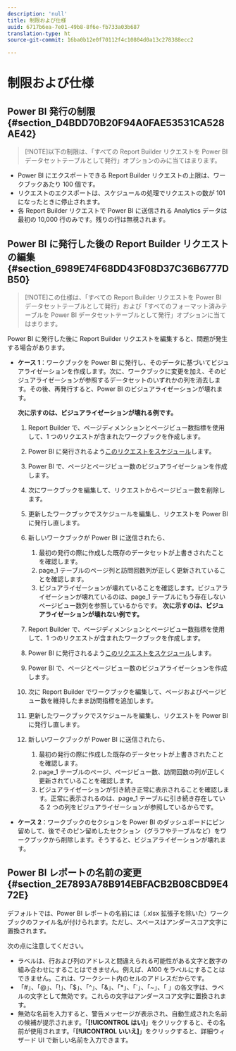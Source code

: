 ```yaml
---
description: 'null'
title: 制限および仕様
uuid: 6717b6ea-7e01-49b8-8f6e-fb733a03b687
translation-type: ht
source-git-commit: 16ba0b12e0f70112f4c10804d0a13c278388ecc2

---
```



# 制限および仕様

## Power BI 発行の制限 {#section_D4BDD70B20F94A0FAE53531CA528AE42}

> [!NOTE]以下の制限は、「すべての Report Builder リクエストを Power BI データセットテーブルとして発行」オプションのみに当てはまります。

* Power BI にエクスポートできる Report Builder リクエストの上限は、ワークブックあたり 100 個です。
* リクエストのエクスポートは、スケジュールの処理でリクエストの数が 101 になったときに停止されます。
* 各 Report Builder リクエストで Power BI に送信される Analytics データは最初の 10,000 行のみです。残りの行は無視されます。

## Power BI に発行した後の Report Builder リクエストの編集 {#section_6989E74F68DD43F08D37C36B6777DB50}

> [!NOTE]この仕様は、「すべての Report Builder リクエストを Power BI データセットテーブルとして発行」および「すべてのフォーマット済みテーブルを Power BI データセットテーブルとして発行」オプションに当てはまります。

Power BI に発行した後に Report Builder リクエストを編集すると、問題が発生する場合があります。

* **ケース 1**：ワークブックを Power BI に発行し、そのデータに基づいてビジュアライゼーションを作成します。次に、ワークブックに変更を加え、そのビジュアライゼーションが参照するデータセットのいずれかの列を消去します。その後、再発行すると、Power BI のビジュアライゼーションが壊れます。

   **次に示すのは、ビジュアライゼーションが壊れる例です。**

   1. Report Builder で、ページディメンションとページビュー数指標を使用して、1 つのリクエストが含まれたワークブックを作成します。
   1. Power BI に発行されるよう[このリクエストをスケジュール](/help/analyze/report-builder/whats-new-arb.md#rb-5-5-section)します。
   1. Power BI で、ページとページビュー数のビジュアライゼーションを作成します。
   1. 次にワークブックを編集して、リクエストからページビュー数を削除します。
   1. 更新したワークブックでスケジュールを編集し、リクエストを Power BI に発行し直します。
   1. 新しいワークブックが Power BI に送信されたら、

      1. 最初の発行の際に作成した既存のデータセットが上書きされたことを確認します。
      1. page_1 テーブルのページ列と訪問回数列が正しく更新されていることを確認します。
      1. ビジュアライゼーションが壊れていることを確認します。ビジュアライゼーションが壊れているのは、page_1 テーブルにもう存在しないページビュー数列を参照しているからです。
   **次に示すのは、ビジュアライゼーションが壊れない例です。**

   1. Report Builder で、ページディメンションとページビュー数指標を使用して、1 つのリクエストが含まれたワークブックを作成します。
   1. Power BI に発行されるよう[このリクエストをスケジュール](/help/analyze/report-builder/whats-new-arb.md#rb-5-5-section)します。
   1. Power BI で、ページとページビュー数のビジュアライゼーションを作成します。
   1. 次に Report Builder でワークブックを編集して、ページおよびページビュー数を維持したまま訪問指標を追加します。
   1. 更新したワークブックでスケジュールを編集し、リクエストを Power BI に発行し直します。
   1. 新しいワークブックが Power BI に送信されたら、

      1. 最初の発行の際に作成した既存のデータセットが上書きされたことを確認します。
      1. page_1 テーブルのページ、ページビュー数、訪問回数の列が正しく更新されていることを確認します。
      1. ビジュアライゼーションが引き続き正常に表示されることを確認します。正常に表示されるのは、page_1 テーブルに引き続き存在している 2 つの列をビジュアライゼーションが参照しているからです。


* **ケース 2**：ワークブックのセクションを Power BI のダッシュボードにピン留めして、後でそのピン留めしたセクション（グラフやテーブルなど）をワークブックから削除します。そうすると、ビジュアライゼーションが壊れます。

## Power BI レポートの名前の変更 {#section_2E7893A78B914EBFACB2B08CBD9E472E}

デフォルトでは、Power BI レポートの名前には（.xlsx 拡張子を除いた）ワークブックのファイル名が付けられます。ただし、スペースはアンダースコア文字に置換されます。

次の点に注意してください。

* ラベルは、行および列のアドレスと間違えられる可能性がある文字と数字の組み合わせにすることはできません。例えば、A100 をラベルにすることはできません。これは、ワークシート内のセルのアドレスだからです。
* 「#」、「@」、「!」、「$」、「^」、「&amp;」、「*」、「`」、「~」、「 」の各文字は、ラベルの文字として無効です。これらの文字はアンダースコア文字に置換されます。
* 無効な名前を入力すると、警告メッセージが表示され、自動生成された名前の候補が提示されます。「**[!UICONTROL はい]**」をクリックすると、その名前が使用されます。「**[!UICONTROL いいえ]**」をクリックすると、詳細ウィザード UI で新しい名前を入力できます。

